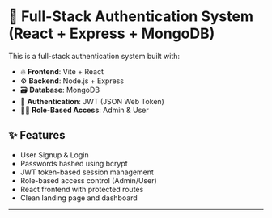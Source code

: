 # 🔐 Full-Stack Authentication System (React + Express + MongoDB)

This is a full-stack authentication system built with:

- 🔥 **Frontend**: Vite + React
- ⚙️ **Backend**: Node.js + Express
- 🗃️ **Database**: MongoDB
- 🔑 **Authentication**: JWT (JSON Web Token)
- 🧑‍💼 **Role-Based Access**: Admin & User

## ✨ Features

- User Signup & Login
- Passwords hashed using bcrypt
- JWT token-based session management
- Role-based access control (Admin/User)
- React frontend with protected routes
- Clean landing page and dashboard

---
